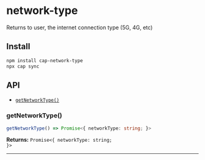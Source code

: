 # network-type

Returns to user, the internet connection type (5G, 4G, etc)

## Install

```bash
npm install cap-network-type
npx cap sync
```

## API

<docgen-index>

* [`getNetworkType()`](#getnetworktype)

</docgen-index>

<docgen-api>
<!--Update the source file JSDoc comments and rerun docgen to update the docs below-->

### getNetworkType()

```typescript
getNetworkType() => Promise<{ networkType: string; }>
```

**Returns:** <code>Promise&lt;{ networkType: string; }&gt;</code>

--------------------

</docgen-api>

